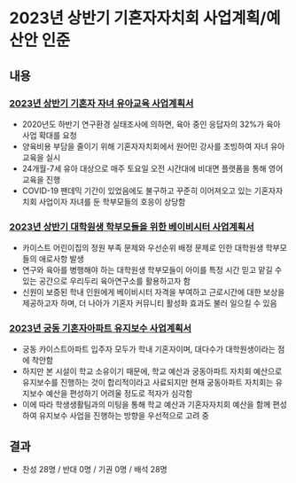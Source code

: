 ﻿2023년 상반기 기혼자자치회 사업계획/예산안 인준
===

## 내용

### [2023년 상반기 기혼자 자녀 유아교육 사업계획서](agenda09-01.md)

- 2020년도 하반기 연구환경 실태조사에 의하면, 육아 중인 응답자의 32%가 육아 사업 확대를 요청
- 양육비용 부담을 줄이기 위해 기혼자자치회에서 원어민 강사를 초빙하여 자녀 유아교육을 실시
- 24개월-7세 유아 대상으로 매주 토요일 오전 시간대에 비대면 플랫폼을 통해 영어교육을 진행
- COVID-19 팬데믹 기간이 있었음에도 불구하고 꾸준히 이어져오고 있는 기혼자자치회 사업이자 자녀를 둔 학부모들의 호응이 상당함

### [2023년 상반기 대학원생 학부모들을 위한 베이비시터 사업계획서](agenda09-02.md)

- 카이스트 어린이집의 정원 부족 문제와 우선순위 배정 문제로 인한 대학원생 학부모들의 애로사항 발생
- 연구와 육아를 병행해야 하는 대학원생 학부모들이 아이를 특정 시간 믿고 맡길 수 있는 공간으로 우리두리 육아연구소를 활용하고자 함
- 신원이 보증된 학내 인원에게 베이비시터 자격을 부여하고 근로시간에 대한 보상을 제공하고자 하며, 더 나아가 기혼자 커뮤니티 활성화 효과도 불러 일으킬 수 있음

### [2023년 궁동 기혼자아파트 유지보수 사업계획서](agenda09-03.md)

- 궁동 카이스트아파트 입주자 모두가 학내 기혼자이며, 대다수가 대학원생이라는 점에 착안함
- 하지만 본 시설이 학교 소유이기 때문에, 학교 예산과 궁동아파트 자치회 예산으로 유지보수를 진행하는 것이 합리적이라고 사료되지만 현재 궁동아파트 자치회는 유지보수 예산을 편성하기 어려울 정도로 적자가 심각함
- 이에 따라 학생생활팀과의 미팅을 통해 학교 예산과 기혼자자치회 예산을 함께 편성하여 유지보수 사업을 진행하는 방향을 우선적으로 고려 중


## 결과
- 찬성 28명 / 반대 0명 / 기권 0명 / 배석 28명
